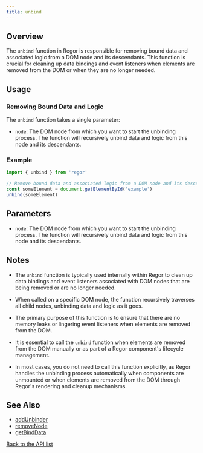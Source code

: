 ```yaml
---
title: unbind
---
```



## Overview

The `unbind` function in Regor is responsible for removing bound data and associated logic from a DOM node and its descendants. This function is crucial for cleaning up data bindings and event listeners when elements are removed from the DOM or when they are no longer needed.

## Usage

### Removing Bound Data and Logic

The `unbind` function takes a single parameter:

- `node`: The DOM node from which you want to start the unbinding process. The function will recursively unbind data and logic from this node and its descendants.

### Example

```javascript
import { unbind } from 'regor'

// Remove bound data and associated logic from a DOM node and its descendants
const someElement = document.getElementById('example')
unbind(someElement)
```

## Parameters

- `node`: The DOM node from which you want to start the unbinding process. The function will recursively unbind data and logic from this node and its descendants.

## Notes

- The `unbind` function is typically used internally within Regor to clean up data bindings and event listeners associated with DOM nodes that are being removed or are no longer needed.

- When called on a specific DOM node, the function recursively traverses all child nodes, unbinding data and logic as it goes.

- The primary purpose of this function is to ensure that there are no memory leaks or lingering event listeners when elements are removed from the DOM.

- It is essential to call the `unbind` function when elements are removed from the DOM manually or as part of a Regor component's lifecycle management.

- In most cases, you do not need to call this function explicitly, as Regor handles the unbinding process automatically when components are unmounted or when elements are removed from the DOM through Regor's rendering and cleanup mechanisms.

## See Also

- [addUnbinder](/api/addUnbinder)
- [removeNode](/api/removeNode)
- [getBindData](/api/getBindData)

[Back to the API list](/api/regor-api)
